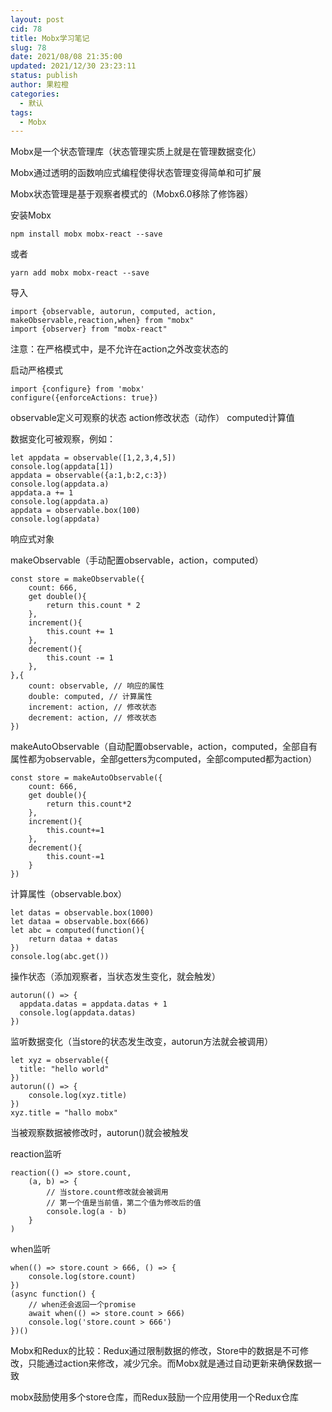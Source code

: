```yaml
---
layout: post
cid: 78
title: Mobx学习笔记
slug: 78
date: 2021/08/08 21:35:00
updated: 2021/12/30 23:23:11
status: publish
author: 果粒橙
categories: 
  - 默认
tags: 
  - Mobx
---
```



Mobx是一个状态管理库（状态管理实质上就是在管理数据变化）

Mobx通过透明的函数响应式编程使得状态管理变得简单和可扩展

Mobx状态管理是基于观察者模式的（Mobx6.0移除了修饰器）


安装Mobx

    npm install mobx mobx-react --save

或者

    yarn add mobx mobx-react --save



导入

    import {observable, autorun, computed, action, makeObservable,reaction,when} from "mobx"
    import {observer} from "mobx-react"

注意：在严格模式中，是不允许在action之外改变状态的

启动严格模式

    import {configure} from 'mobx'
    configure({enforceActions: true})

observable定义可观察的状态
action修改状态（动作）
computed计算值



数据变化可被观察，例如：

    let appdata = observable([1,2,3,4,5])
    console.log(appdata[1])
    appdata = observable({a:1,b:2,c:3})
    console.log(appdata.a)
    appdata.a += 1
    console.log(appdata.a)
    appdata = observable.box(100)
    console.log(appdata)



响应式对象

makeObservable（手动配置observable，action，computed）

    const store = makeObservable({    
        count: 666,    
        get double(){
            return this.count * 2
        },
        increment(){
            this.count += 1
        },
        decrement(){
            this.count -= 1
        },
    },{
        count: observable, // 响应的属性
        double: computed, // 计算属性
        increment: action, // 修改状态
        decrement: action, // 修改状态
    })



makeAutoObservable（自动配置observable，action，computed，全部自有属性都为observable，全部getters为computed，全部computed都为action）


    const store = makeAutoObservable({  
        count: 666,
        get double(){
            return this.count*2
        },
        increment(){
            this.count+=1
        },
        decrement(){
            this.count-=1
        }
    })




计算属性（observable.box）


    let datas = observable.box(1000)
    let dataa = observable.box(666)
    let abc = computed(function(){
        return dataa + datas
    })
    console.log(abc.get())




操作状态（添加观察者，当状态发生变化，就会触发）

    autorun(() => {
      appdata.datas = appdata.datas + 1
      console.log(appdata.datas)
    })





监听数据变化（当store的状态发生改变，autorun方法就会被调用）

    let xyz = observable({
      title: "hello world"
    })
    autorun(() => {
        console.log(xyz.title)
    })
    xyz.title = "hallo mobx"

当被观察数据被修改时，autorun()就会被触发



reaction监听


    reaction(() => store.count,
        (a, b) => {
            // 当store.count修改就会被调用
            // 第一个值是当前值，第二个值为修改后的值
            console.log(a - b)
        }
    )



when监听


    when(() => store.count > 666, () => {
        console.log(store.count)
    })
    (async function() {
        // when还会返回一个promise
        await when(() => store.count > 666)
        console.log('store.count > 666')
    })()







Mobx和Redux的比较：Redux通过限制数据的修改，Store中的数据是不可修改，只能通过action来修改，减少冗余。而Mobx就是通过自动更新来确保数据一致

mobx鼓励使用多个store仓库，而Redux鼓励一个应用使用一个Redux仓库










